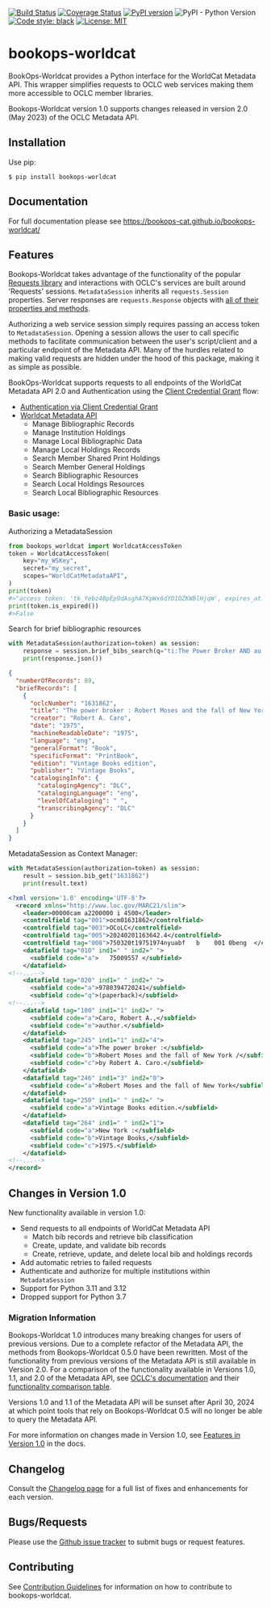 [![Build Status](https://github.com/BookOps-CAT/bookops-marc/actions/workflows/unit-tests.yaml/badge.svg?branch=main)](https://github.com/BookOps-CAT/bookops-worldcat/actions) [![Coverage Status](https://coveralls.io/repos/github/BookOps-CAT/bookops-worldcat/badge.svg?branch=main)](https://coveralls.io/github/BookOps-CAT/bookops-worldcat?branch=main) [![PyPI version](https://badge.fury.io/py/bookops-worldcat.svg)](https://badge.fury.io/py/bookops-worldcat) ![PyPI - Python Version](https://img.shields.io/pypi/pyversions/bookops-worldcat) [![Code style: black](https://img.shields.io/badge/code%20style-black-000000.svg)](https://github.com/psf/black) [![License: MIT](https://img.shields.io/badge/License-MIT-yellow.svg)](https://opensource.org/licenses/MIT)

# bookops-worldcat

BookOps-Worldcat provides a Python interface for the WorldCat Metadata API. This wrapper simplifies requests to OCLC web services making them more accessible to OCLC member libraries.

Bookops-Worldcat version 1.0 supports changes released in version 2.0 (May 2023) of the OCLC Metadata API. 

## Installation

Use pip:

`$ pip install bookops-worldcat`

## Documentation

For full documentation please see https://bookops-cat.github.io/bookops-worldcat/

## Features

Bookops-Worldcat takes advantage of the functionality of the popular [Requests library](https://requests.readthedocs.io/) and interactions with OCLC's services are built around 'Requests' sessions. `MetadataSession` inherits all `requests.Session` properties. Server responses are `requests.Response` objects with [all of their properties and methods](https://requests.readthedocs.io/en/latest/user/quickstart/).

Authorizing a web service session simply requires passing an access token to `MetadataSession`. Opening a session allows the user to call specific methods to facilitate communication between the user's script/client and a particular endpoint of the Metadata API. Many of the hurdles related to making valid requests are hidden under the hood of this package, making it as simple as possible.

BookOps-Worldcat supports requests to all endpoints of the WorldCat Metadata API 2.0 and Authentication using the [Client Credential Grant](https://www.oclc.org/developer/api/keys/oauth/client-credentials-grant.en.html) flow:

+ [Authentication via Client Credential Grant](https://www.oclc.org/developer/api/keys/oauth/client-credentials-grant.en.html)
+ [Worldcat Metadata API](https://www.oclc.org/developer/api/oclc-apis/worldcat-metadata-api.en.html)
    + Manage Bibliographic Records
    + Manage Institution Holdings
    + Manage Local Bibliographic Data
    + Manage Local Holdings Records
    + Search Member Shared Print Holdings
    + Search Member General Holdings
    + Search Bibliographic Resources
    + Search Local Holdings Resources
    + Search Local Bibliographic Resources

### Basic usage:

Authorizing a MetadataSession
```python
from bookops_worldcat import WorldcatAccessToken
token = WorldcatAccessToken(
    key="my_WSKey",
    secret="my_secret",
    scopes="WorldCatMetadataAPI",
)
print(token)
#>"access_token: 'tk_Yebz4BpEp9dAsghA7KpWx6dYD1OZKWBlHjqW', expires_at: '2024-01-01 12:00:00Z'"
print(token.is_expired())
#>False
```

Search for brief bibliographic resources
```python
with MetadataSession(authorization=token) as session:
    response = session.brief_bibs_search(q="ti:The Power Broker AND au: Caro, Robert")
    print(response.json())
```
```json
{
  "numberOfRecords": 89,
  "briefRecords": [
    {
      "oclcNumber": "1631862",
      "title": "The power broker : Robert Moses and the fall of New York",
      "creator": "Robert A. Caro",
      "date": "1975",
      "machineReadableDate": "1975",
      "language": "eng",
      "generalFormat": "Book",
      "specificFormat": "PrintBook",
      "edition": "Vintage Books edition",
      "publisher": "Vintage Books",
      "catalogingInfo": {
        "catalogingAgency": "DLC",
        "catalogingLanguage": "eng",
        "levelOfCataloging": " ",
        "transcribingAgency": "DLC"
      }
    }
  ]
}
```
MetadataSession as Context Manager:
```python
with MetadataSession(authorization=token) as session:
    result = session.bib_get("1631862")
    print(result.text) 
```
```xml
<?xml version='1.0' encoding='UTF-8'?>
  <record xmlns="http://www.loc.gov/MARC21/slim">
    <leader>00000cam a2200000 i 4500</leader>
    <controlfield tag="001">ocm01631862</controlfield>
    <controlfield tag="003">OCoLC</controlfield>
    <controlfield tag="005">20240201163642.4</controlfield>
    <controlfield tag="008">750320t19751974nyuabf   b    001 0beng  </controlfield>
    <datafield tag="010" ind1=" " ind2=" ">
      <subfield code="a">   75009557 </subfield>
    </datafield>
<!--...-->
    <datafield tag="020" ind1=" " ind2=" ">
      <subfield code="a">9780394720241</subfield>
      <subfield code="q">(paperback)</subfield>
<!--...-->
    <datafield tag="100" ind1="1" ind2=" ">
      <subfield code="a">Caro, Robert A.,</subfield>
      <subfield code="e">author.</subfield>
    </datafield>
    <datafield tag="245" ind1="1" ind2="4">
      <subfield code="a">The power broker :</subfield>
      <subfield code="b">Robert Moses and the fall of New York /</subfield>
      <subfield code="c">by Robert A. Caro.</subfield>
    </datafield>
    <datafield tag="246" ind1="3" ind2="0">
      <subfield code="a">Robert Moses and the fall of New York</subfield>
    </datafield>
    <datafield tag="250" ind1=" " ind2=" ">
      <subfield code="a">Vintage Books edition.</subfield>
    </datafield>
    <datafield tag="264" ind1=" " ind2="1">
      <subfield code="a">New York :</subfield>
      <subfield code="b">Vintage Books,</subfield>
      <subfield code="c">1975.</subfield>
    </datafield>
<!--...-->
</record>
```

## Changes in Version 1.0

New functionality available in version 1.0:

+ Send requests to all endpoints of WorldCat Metadata API
    + Match bib records and retrieve bib classification
    + Create, update, and validate bib records
    + Create, retrieve, update, and delete local bib and holdings records
+ Add automatic retries to failed requests
+ Authenticate and authorize for multiple institutions within `MetadataSession`
+ Support for Python 3.11 and 3.12
+ Dropped support for Python 3.7 

### Migration Information
Bookops-Worldcat 1.0 introduces many breaking changes for users of previous versions. Due to a complete refactor of the Metadata API, the methods from Bookops-Worldcat 0.5.0 have been rewritten. Most of the functionality from previous versions of the Metadata API is still available in Version 2.0. For a comparison of the functionality available in Versions 1.0, 1.1, and 2.0 of the Metadata API, see [OCLC's documentation](https://www.oclc.org/developer/api/oclc-apis/worldcat-metadata-api.en.html) and their [functionality comparison table](https://www.oclc.org/content/dam/developer-network/worldcat-metadata-api/worldcat-metadata-api-functionality-comparison.pdf). 

Versions 1.0 and 1.1 of the Metadata API will be sunset after April 30, 2024 at which point tools that rely on Bookops-Worldcat 0.5 will no longer be able to query the Metadata API. 

For more information on changes made in Version 1.0, see [Features in Version 1.0](https://bookops-cat.github.io/bookops-worldcat/latest/#features-in-version-1.0) in the docs.

## Changelog

Consult the [Changelog page](https://bookops-cat.github.io/bookops-worldcat/latest/changelog/) for a full list of fixes and enhancements for each version.

## Bugs/Requests

Please use the [Github issue tracker](https://github.com/BookOps-CAT/bookops-worldcat/issues) to submit bugs or request features.

## Contributing

See [Contribution Guidelines](https://bookops-cat.github.io/bookops-worldcat/latest/contributing) for information on how to contribute to bookops-worldcat.